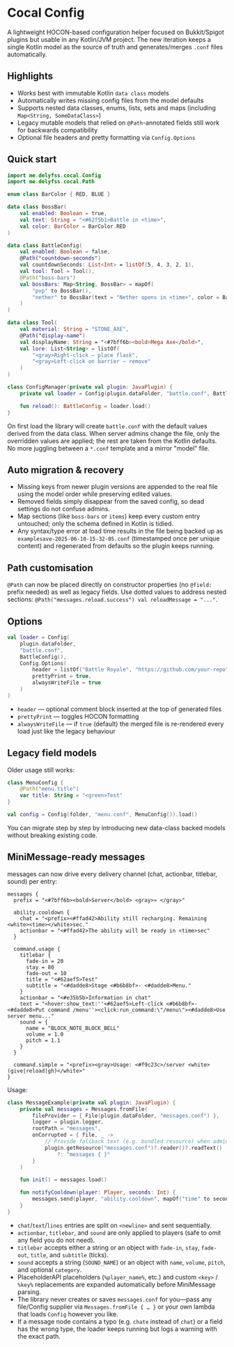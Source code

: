 # Cocal Config

A lightweight HOCON-based configuration helper focused on Bukkit/Spigot plugins but usable in any Kotlin/JVM project. The new iteration keeps a single Kotlin model as the source of truth and generates/merges `.conf` files automatically.

## Highlights

- Works best with immutable Kotlin `data class` models
- Automatically writes missing config files from the model defaults
- Supports nested data classes, enums, lists, sets and maps (including `Map<String, SomeDataClass>`)
- Legacy mutable models that relied on `@Path`-annotated fields still work for backwards compatibility
- Optional file headers and pretty formatting via `Config.Options`

## Quick start

```kotlin
import me.delyfss.cocal.Config
import me.delyfss.cocal.Path

enum class BarColor { RED, BLUE }

data class BossBar(
    val enabled: Boolean = true,
    val text: String = "<#62f5b1>Battle in <time>",
    val color: BarColor = BarColor.RED
)

data class BattleConfig(
    val enabled: Boolean = false,
    @Path("countdown-seconds")
    val countdownSeconds: List<Int> = listOf(5, 4, 3, 2, 1),
    val tool: Tool = Tool(),
    @Path("boss-bars")
    val bossBars: Map<String, BossBar> = mapOf(
        "pvp" to BossBar(),
        "nether" to BossBar(text = "Nether opens in <time>", color = BarColor.BLUE)
    )
)

data class Tool(
    val material: String = "STONE_AXE",
    @Path("display-name")
    val displayName: String = "<#7bff6b><bold>Mega Axe</bold>",
    val lore: List<String> = listOf(
        "<gray>Right-click — place flask",
        "<gray>Left-click on barrier — remove"
    )
)

class ConfigManager(private val plugin: JavaPlugin) {
    private val loader = Config(plugin.dataFolder, "battle.conf", BattleConfig())

    fun reload(): BattleConfig = loader.load()
}
```

On first load the library will create `battle.conf` with the default values derived from the data class. When server admins change the file, only the overridden values are applied; the rest are taken from the Kotlin defaults. No more juggling between a `*.conf` template and a mirror "model" file.

## Auto migration & recovery

- Missing keys from newer plugin versions are appended to the real file using the model order while preserving edited values.
- Removed fields simply disappear from the saved config, so dead settings do not confuse admins.
- Map sections (like `boss-bars` or `items`) keep every custom entry untouched; only the schema defined in Kotlin is tidied.
- Any syntax/type error at load time results in the file being backed up as `examplesave-2025-06-10-15-32-05.conf` (timestamped once per unique content) and regenerated from defaults so the plugin keeps running.

## Path customisation

`@Path` can now be placed directly on constructor properties (no `@field:` prefix needed) as well as legacy fields. Use dotted values to address nested sections: `@Path("messages.reload.success") val reloadMessage = "..."`.

## Options

```kotlin
val loader = Config(
    plugin.dataFolder,
    "battle.conf",
    BattleConfig(),
    Config.Options(
        header = listOf("Battle Royale", "https://github.com/your-repo"),
        prettyPrint = true,
        alwaysWriteFile = true
    )
)
```

- `header` — optional comment block inserted at the top of generated files
- `prettyPrint` — toggles HOCON formatting
- `alwaysWriteFile` — if `true` (default) the merged file is re-rendered every load just like the legacy behaviour

## Legacy field models

Older usage still works:

```kotlin
class MenuConfig {
    @Path("menu.title")
    var title: String = "<green>Test"
}

val config = Config(folder, "menu.conf", MenuConfig()).load()
```

You can migrate step by step by introducing new data-class backed models without breaking existing code.

## MiniMessage-ready messages

messages can now drive every delivery channel (chat, actionbar, titlebar, sound) per entry:

```hocon
messages {
  prefix = "<#7bff6b><bold>Server</bold> <gray>» </gray>"

  ability.cooldown {
    chat = "<prefix><#ffad42>Ability still recharging. Remaining <white><time></white>sec."
    actionbar = "<#ffad42>The ability will be ready in <time>sec"
  }

  command.usage {
    titlebar {
      fade-in = 20
      stay = 80
      fade-out = 10
      title = "<#62aef5>Test"
      subtitle = "<#dadde8>Stage <#b6b8bf>- <#dadde8>Menu."
    }
    actionbar = "<#e35b5b>Information in chat"
    text = "<hover:show_text:''<#62aef5>Left-click <#b6b8bf>- <#dadde8>Put command /menu''><click:run_command:\"/menu\"><#dadde8>Use server menu..."
    sound = {
      name = "BLOCK_NOTE_BLOCK_BELL"
      volume = 1.0
      pitch = 1.1
    }
  }

  command.simple = "<prefix><gray>Usage: <#f9c23c>/server <white>(give|reload|gh)</white>"
}
```

Usage:

```kotlin
class MessageExample(private val plugin: JavaPlugin) {
    private val messages = Messages.fromFile(
        fileProvider = { File(plugin.dataFolder, "messages.conf") },
        logger = plugin.logger,
        rootPath = "messages",
        onCorrupted = { file, _ ->
            // Provide fallback text (e.g. bundled resource) when admins break the file
            plugin.getResource("messages.conf")?.reader()?.readText()
                ?: "messages { }"
        }
    )

    fun init() = messages.load()

    fun notifyCooldown(player: Player, seconds: Int) {
        messages.send(player, "ability.cooldown", mapOf("time" to seconds.toString()))
    }
}
```

- `chat`/`text`/`lines` entries are split on `<newline>` and sent sequentially.
- `actionbar`, `titlebar`, and `sound` are only applied to players (safe to omit any field you do not need).
- `titlebar` accepts either a string or an object with `fade-in`, `stay`, `fade-out`, `title`, and `subtitle` (ticks).
- `sound` accepts a string (`SOUND_NAME`) or an object with `name`, `volume`, `pitch`, and optional `category`.
- PlaceholderAPI placeholders (`%player_name%`, etc.) and custom `<key>` / `%key%` replacements are expanded automatically before MiniMessage parsing.
- The library never creates or saves `messages.conf` for you—pass any file/Config supplier via `Messages.fromFile { … }` or your own lambda that loads `Config` however you like.
- If a message node contains a typo (e.g. `chate` instead of `chat`) or a field has the wrong type, the loader keeps running but logs a warning with the exact path.
